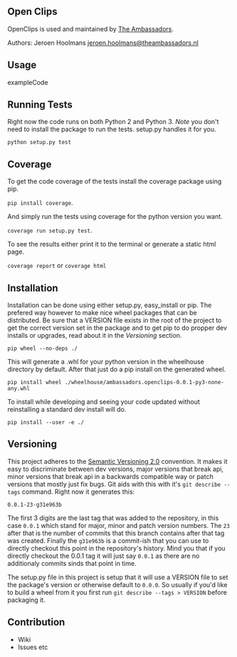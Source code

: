 ## Open Clips

OpenClips is used and maintained by [The Ambassadors](http://www.theambassadors.nl/).

Authors: Jeroen Hoolmans <jeroen.hoolmans@theambassadors.nl>

## Usage

  exampleCode

## Running Tests

Right now the code runs on both Python 2 and Python 3.
*Note* you don't need to install the package to run the tests. setup.py handles it for you.

```python setup.py test``` 

## Coverage

To get the code coverage of the tests install the coverage package using pip.

```pip install coverage```.

And simply run the tests using coverage for the python version you want.

```coverage run setup.py test```.

To see the results either print it to the terminal or generate a static html page.

```coverage report``` or ```coverage html```

## Installation

Installation can be done using either setup.py, easy_install or pip.
The prefered way however to make nice wheel packages that can be distributed.
Be sure that a VERSION file exists in the root of the project to get the correct version set in the package and to get pip to do propper dev installs or upgrades, read about it in the *Versioning* section.

```pip wheel --no-deps ./```

This will generate a .whl for your python version in the wheelhouse directory by default. After that just do a pip install on the generated wheel.

```pip install wheel ./wheelhouse/ambassadors.openclips-0.0.1-py3-none-any.whl```

To install while developing and seeing your code updated without reinstalling a standard dev install will do.

```pip install --user -e ./```

## Versioning

This project adheres to the [Semantic Versioning 2.0](http://semver.org/) convention. It makes it easy to discriminate between dev versions, major versions that break api, minor versions that break api in a backwards compatible way or patch versions that mostly just fix bugs. Git aids with this with it's ```git describe --tags``` command. Right now it generates this:

```0.0.1-23-g31e963b```

The first 3 digits are the last tag that was added to the repository, in this case ```0.0.1``` which stand for major, minor and patch version numbers. The ```23``` after that is the number of commits that this branch contains after that tag was created. Finally the ```g31e963b``` is a commit-ish that you can use to directly checkout this point in the repository's history. Mind you that if you directly checkout the 0.0.1 tag it will just say ```0.0.1``` as there are no additionaly commits sinds that point in time.

The setup.py file in this project is setup that it will use a VERSION file to set the package's version or otherwise default to ```0.0.0```. So usually if you'd like to build a wheel from it you first run ```git describe --tags > VERSION``` before packaging it.

## Contribution

- Wiki
- Issues etc
